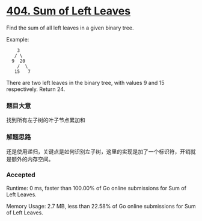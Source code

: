 # [404. Sum of Left Leaves](https://leetcode.com/problems/sum-of-left-leaves/)

Find the sum of all left leaves in a given binary tree.

Example:

```
    3
   / \
  9  20
    /  \
   15   7
```

There are two left leaves in the binary tree, with values 9 and 15 respectively. Return 24.


### 题目大意

找到所有左子树的叶子节点累加和

### 解题思路

还是使用递归，关键点是如何识别左子树，这里的实现是加了一个标识符，开销就是额外的内存空间。

### Accepted

Runtime: 0 ms, faster than 100.00% of Go online submissions for Sum of Left Leaves.

Memory Usage: 2.7 MB, less than 22.58% of Go online submissions for Sum of Left Leaves.
